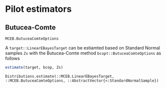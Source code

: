 # Pilot estimators

## Butucea-Comte 

```@docs
MCEB.ButuceaComteOptions
```

A `target::LinearEBayesTarget`  can be estiamted based on Standard Normal samples `Zs`
with the Butucea-Comte method `bcopt::ButuceaComteOptions` as follows

```julia
estimate(target, bcop, Zs)
```

```@docs
Distributions.estimate(::MCEB.LinearEBayesTarget, ::MCEB.ButuceaComteOptions, ::AbstractVector{<:StandardNormalSample})
``` 





